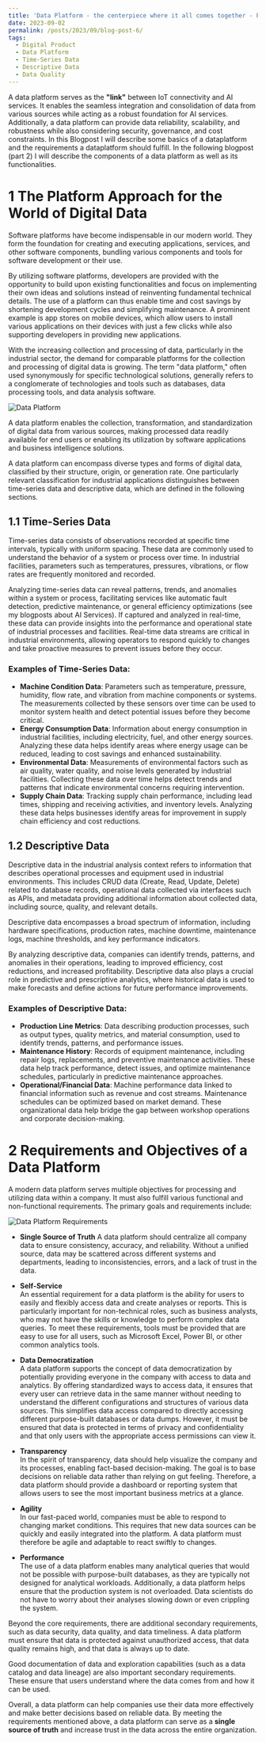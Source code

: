 ```yaml
---
title: 'Data Platform - the centerpiece where it all comes together - Part 1'
date: 2023-09-02
permalink: /posts/2023/09/blog-post-6/
tags:
  - Digital Product
  - Data Platform
  - Time-Series Data
  - Descriptive Data
  - Data Quality
---
```


A data platform serves as the **"link"** between IoT connectivity and AI services. It enables the seamless integration and consolidation of data from various sources while acting as a robust foundation for AI services. Additionally, a data platform can provide data reliability, scalability, and robustness while also considering security, governance, and cost constraints. In this Blogpost I will describe some basics of a dataplatform and the requirements a dataplatform should fulfill. In the following blogpost (part 2) I will describe the components of a data platform as well as its functionalities.

1 The Platform Approach for the World of Digital Data
======

Software platforms have become indispensable in our modern world. They form the foundation for creating and executing applications, services, and other software components, bundling various components and tools for software development or their use.

By utilizing software platforms, developers are provided with the opportunity to build upon existing functionalities and focus on implementing their own ideas and solutions instead of reinventing fundamental technical details. The use of a platform can thus enable time and cost savings by shortening development cycles and simplifying maintenance. A prominent example is app stores on mobile devices, which allow users to install various applications on their devices with just a few clicks while also supporting developers in providing new applications.

With the increasing collection and processing of data, particularly in the industrial sector, the demand for comparable platforms for the collection and processing of digital data is growing. The term "data platform," often used synonymously for specific technological solutions, generally refers to a conglomerate of technologies and tools such as databases, data processing tools, and data analysis software.

![Data Platform](/images/post6_dataPlatform.png)

A data platform enables the collection, transformation, and standardization of digital data from various sources, making processed data readily available for end users or enabling its utilization by software applications and business intelligence solutions.

A data platform can encompass diverse types and forms of digital data, classified by their structure, origin, or generation rate. One particularly relevant classification for industrial applications distinguishes between time-series data and descriptive data, which are defined in the following sections.

1.1 Time-Series Data
------

Time-series data consists of observations recorded at specific time intervals, typically with uniform spacing. These data are commonly used to understand the behavior of a system or process over time. In industrial facilities, parameters such as temperatures, pressures, vibrations, or flow rates are frequently monitored and recorded.

Analyzing time-series data can reveal patterns, trends, and anomalies within a system or process, facilitating services like automatic fault detection, predictive maintenance, or general efficiency optimizations (see my blogposts about AI Services). If captured and analyzed in real-time, these data can provide insights into the performance and operational state of industrial processes and facilities. Real-time data streams are critical in industrial environments, allowing operators to respond quickly to changes and take proactive measures to prevent issues before they occur.

### Examples of Time-Series Data:
- **Machine Condition Data**: Parameters such as temperature, pressure, humidity, flow rate, and vibration from machine components or systems. The measurements collected by these sensors over time can be used to monitor system health and detect potential issues before they become critical.
- **Energy Consumption Data**: Information about energy consumption in industrial facilities, including electricity, fuel, and other energy sources. Analyzing these data helps identify areas where energy usage can be reduced, leading to cost savings and enhanced sustainability.
- **Environmental Data**: Measurements of environmental factors such as air quality, water quality, and noise levels generated by industrial facilities. Collecting these data over time helps detect trends and patterns that indicate environmental concerns requiring intervention.
- **Supply Chain Data**: Tracking supply chain performance, including lead times, shipping and receiving activities, and inventory levels. Analyzing these data helps businesses identify areas for improvement in supply chain efficiency and cost reductions.

1.2 Descriptive Data
------

Descriptive data in the industrial analysis context refers to information that describes operational processes and equipment used in industrial environments. This includes CRUD data (Create, Read, Update, Delete) related to database records, operational data collected via interfaces such as APIs, and metadata providing additional information about collected data, including source, quality, and relevant details.

Descriptive data encompasses a broad spectrum of information, including hardware specifications, production rates, machine downtime, maintenance logs, machine thresholds, and key performance indicators.

By analyzing descriptive data, companies can identify trends, patterns, and anomalies in their operations, leading to improved efficiency, cost reductions, and increased profitability. Descriptive data also plays a crucial role in predictive and prescriptive analytics, where historical data is used to make forecasts and define actions for future performance improvements.

### Examples of Descriptive Data:
- **Production Line Metrics**: Data describing production processes, such as output types, quality metrics, and material consumption, used to identify trends, patterns, and performance issues.
- **Maintenance History**: Records of equipment maintenance, including repair logs, replacements, and preventive maintenance activities. These data help track performance, detect issues, and optimize maintenance schedules, particularly in predictive maintenance approaches.
- **Operational/Financial Data**: Machine performance data linked to financial information such as revenue and cost streams. Maintenance schedules can be optimized based on market demand. These organizational data help bridge the gap between workshop operations and corporate decision-making.



2 Requirements and Objectives of a Data Platform
======

A modern data platform serves multiple objectives for processing and utilizing data within a company. It must also fulfill various functional and non-functional requirements. The primary goals and requirements include:

![Data Platform Requirements](/images/post6_dataPlatformRequirements.png)


- **Single Source of Truth**
A data platform should centralize all company data to ensure consistency, accuracy, and reliability. Without a unified source, data may be scattered across different systems and departments, leading to inconsistencies, errors, and a lack of trust in the data.

- **Self-Service**  
An essential requirement for a data platform is the ability for users to easily and flexibly access data and create analyses or reports. This is particularly important for non-technical roles, such as business analysts, who may not have the skills or knowledge to perform complex data queries. To meet these requirements, tools must be provided that are easy to use for all users, such as Microsoft Excel, Power BI, or other common analytics tools.  

- **Data Democratization**  
A data platform supports the concept of data democratization by potentially providing everyone in the company with access to data and analytics. By offering standardized ways to access data, it ensures that every user can retrieve data in the same manner without needing to understand the different configurations and structures of various data sources. This simplifies data access compared to directly accessing different purpose-built databases or data dumps. However, it must be ensured that data is protected in terms of privacy and confidentiality and that only users with the appropriate access permissions can view it.  

- **Transparency**  
In the spirit of transparency, data should help visualize the company and its processes, enabling fact-based decision-making. The goal is to base decisions on reliable data rather than relying on gut feeling. Therefore, a data platform should provide a dashboard or reporting system that allows users to see the most important business metrics at a glance.

- **Agility**  
In our fast-paced world, companies must be able to respond to changing market conditions. This requires that new data sources can be quickly and easily integrated into the platform. A data platform must therefore be agile and adaptable to react swiftly to changes.  

- **Performance**  
The use of a data platform enables many analytical queries that would not be possible with purpose-built databases, as they are typically not designed for analytical workloads. Additionally, a data platform helps ensure that the production system is not overloaded. Data scientists do not have to worry about their analyses slowing down or even crippling the system.  

Beyond the core requirements, there are additional secondary requirements, such as data security, data quality, and data timeliness. A data platform must ensure that data is protected against unauthorized access, that data quality remains high, and that data is always up to date.  

Good documentation of data and exploration capabilities (such as a data catalog and data lineage) are also important secondary requirements. These ensure that users understand where the data comes from and how it can be used.

Overall, a data platform can help companies use their data more effectively and make better decisions based on reliable data. By meeting the requirements mentioned above, a data platform can serve as a **single source of truth** and increase trust in the data across the entire organization.









